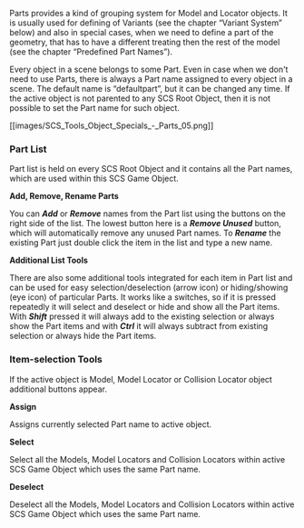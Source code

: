 Parts provides a kind of grouping system for Model and Locator objects. It is usually used for defining of Variants (see the chapter “Variant System” below) and also in special cases, when we need to define a part of the geometry, that has to have a different treating then the rest of the model (see the chapter “Predefined Part Names”).

Every object in a scene belongs to some Part. Even in case when we don't need to use Parts, there is always a Part name assigned to every object in a scene. The default name is “defaultpart”, but it can be changed any time. If the active object is not parented to any SCS Root Object, then it is not possible to set the Part name for such object.

[[images/SCS_Tools_Object_Specials_-_Parts_05.png]]


### Part List

Part list is held on every SCS Root Object and it contains all the Part names, which are used within this SCS Game Object.


**Add, Remove, Rename Parts**

You can _**Add**_ or _**Remove**_ names from the Part list using the buttons on the right side of the list. The lowest button here is a _**Remove Unused**_ button, which will automatically remove any unused Part names. To _**Rename**_ the existing Part just double click the item in the list and type a new name.


**Additional List Tools**

There are also some additional tools integrated for each item in Part list and can be used for easy selection/deselection (arrow icon) or hiding/showing (eye icon) of particular Parts. It works like a switches, so if it is pressed repeatedly it will select and deselect or hide and show all the Part items. With _**Shift**_ pressed it will always add to the existing selection or always show the Part items and with _**Ctrl**_ it will always subtract from existing selection or always hide the Part items.


### Item-selection Tools

If the active object is Model, Model Locator or Collision Locator object additional buttons appear.


**Assign**

Assigns currently selected Part name to active object.


**Select**

Select all the Models, Model Locators and Collision Locators within active SCS Game Object which uses the same Part name.


**Deselect**

Deselect all the Models, Model Locators and Collision Locators within active SCS Game Object which uses the same Part name.